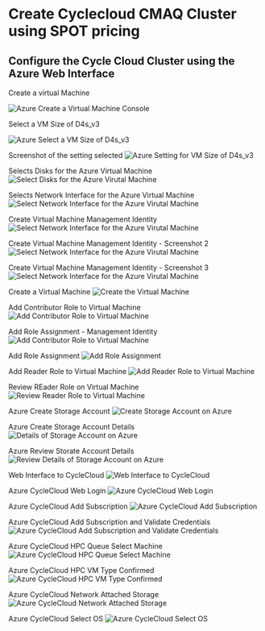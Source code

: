 # Create Cyclecloud CMAQ Cluster using SPOT pricing

## Configure the Cycle Cloud Cluster using the Azure Web Interface

Create a virtual Machine

![Azure Create a Virtual Machine Console](../azure_web_interface_images/Create_Virtual_Machine.png)

Select a VM Size of D4s_v3

![Azure Select a VM Size of D4s_v3](../azure_web_interface_images/Select-a-VM-Size-D4s_v3.png)

Screenshot of the setting selected
![Azure Setting for VM Size of D4s_v3](../azure_web_interface_images/Create_Virtual_Machine_with_Size_F4s_v2.png)

Selects Disks for the Azure Virtual Machine
![Select Disks for the Azure Virutal Machine](../azure_web_interface_images/Create_VM_Select_DIsks.png)

Selects Network Interface for the Azure Virtual Machine
![Select Network Interface for the Azure Virutal Machine](../azure_web_interface_images/Create_VM_Select_Network_Interface.png)

Create Virtual Machine Management Identity
![Select Network Interface for the Azure Virutal Machine](../azure_web_interface_images/Create_VM_Management_Identity.png)

Create Virtual Machine Management Identity - Screenshot 2
![Select Network Interface for the Azure Virutal Machine](../azure_web_interface_images/Create_VM_Management_Identity_2.png)

Create Virtual Machine Management Identity - Screenshot 3
![Select Network Interface for the Azure Virutal Machine](../azure_web_interface_images/Create_VM_Management_Identity3.png)

Create a Virtual Machine
![Create the Virtual Machine](../azure_web_interface_images/Create_VM.png)

Add Contributor Role to Virtual Machine
![Add Contributor Role to Virtual Machine](../azure_web_interface_images/VM_Add_Role_Assignment_Contributor.png)

Add Role Assignment - Management Identity
![Add Contributor Role to Virtual Machine](../azure_web_interface_images/VM_Add_Role_Assignment_Members_Managed_Identity.png)

Add Role Assignment
![Add Role Assignment](../azure_web_interface_images/VM_Add_Role_Assignment.png)

Add Reader Role to Virtual Machine
![Add Reader Role to Virtual Machine](../azure_web_interface_images/VM_Add_Role_Assignment_Reader.png)

Review REader Role on Virtual Machine
![Review Reader Role to Virtual Machine](../azure_web_interface_images/VM_Add_Role_Assignment_Reader_Review.png)

Azure Create Storage Account
![Create Storage Account on Azure](../azure_web_interface_images/Azure_Create_Storage_Account.png)

Azure Create Storage Account Details
![Details of Storage Account on Azure](../azure_web_interface_images/Azure_Create_A_Storage_Account_details.png)

Azure Review Storate Account Details
![Review Details of Storage Account on Azure](../azure_web_interface_images/Azure_Create_A_Storage_Account_Review+create.png)

Web Interface to CycleCloud
![Web Interface to CycleCloud](../azure_web_interface_images/Cyclecloud-ea_Virtual_Machine.png)

Azure CycleCloud Web Login
![Azure CycleCloud Web Login](../azure_web_interface_images/Azure_CycleCloud_Web_Login.png)

Azure CycleCloud Add Subscription
![Azure CycleCloud Add Subscription](../azure_web_interface_images/Azure_CycleCloud_Add_Subscription.png)

Azure CycleCloud Add Subscription and Validate Credentials
![Azure CycleCloud Add Subscription and Validate Credentials](../azure_web_interface_images/Azure_CycleCloud_Add_Subscription_Validate_Credentials.png)

Azure CycleCloud HPC Queue Select Machine
![Azure CycleCloud HPC Queue Select Machine](../azure_web_interface_images/Azure_CycleCloud_Select_A_Machine_Type_HC44rs.png)

Azure CycleCloud HPC VM Type Confirmed
![Azure CycleCloud HPC VM Type Confirmed](../azure_web_interface_images/Azure_CycleCloud_HPC_VM_TYPE_HC44rs.png)

Azure CycleCloud Network Attached Storage
![Azure CycleCloud Network Attached Storage](../azure_web_interface_images/Azure_CycleCloud_Network_Attached_Storage.png)

Azure CycleCloud Select OS
![Azure CycleCloud Select OS](../azure_web_interface_images/Azure_CycleCloud_Advanced_Settings_Choose_OS.png)


